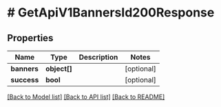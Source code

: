 # # GetApiV1BannersId200Response

## Properties

Name | Type | Description | Notes
------------ | ------------- | ------------- | -------------
**banners** | **object[]** |  | [optional]
**success** | **bool** |  | [optional]

[[Back to Model list]](../../README.md#models) [[Back to API list]](../../README.md#endpoints) [[Back to README]](../../README.md)
